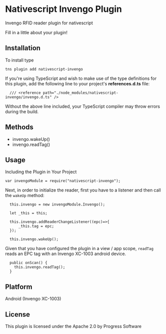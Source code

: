 # Nativescript Invengo Plugin
Invengo RFID reader plugin for nativescript

Fill in a little about your plugin!

## Installation
To install type

```
tns plugin add nativescript-invengo

```

If you're using TypeScript and wish to make use of the type definitions for this plugin, add the following line to your project's **references.d.ts** file:

```
  /// <reference path="./node_modules/nativescript-invengo/invengo.d.ts" />
```

Without the above line included, your TypeScript compiler may throw errors during the build.

## Methods

- invengo.wakeUp()
- invengo.readTag()

## Usage

Including the Plugin in Your Project

    var invengoModule = require("nativescript-invengo");


Next, in order to initialize the reader, first you have to a listener and then call the `wakeUp` method:

```
  this.invengo = new invengoModule.Invengo();

  let _this = this;

  this.invengo.addReaderChangeListener((epc)=>{
      _this.tag = epc;
  });

  this.invengo.wakeUp();
```

Given that you have configured the plugin in a view / app scope, `readTag` reads an EPC tag with an Invengo XC-1003 android device.

```
  public onScan() {
    this.invengo.readTag();
  }

```
## Platform

Android (Invengo XC-1003)

## License
This plugin is licensed under the Apache 2.0 by Progress Software
